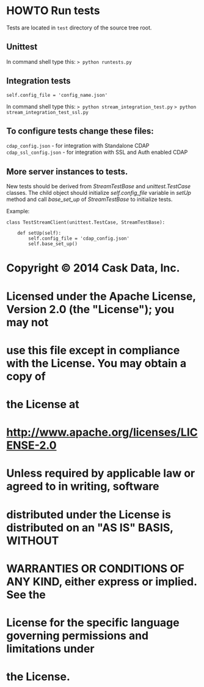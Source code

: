 # HOWTO Run tests

Tests are located in ```test``` directory of the source tree root.

## Unittest
In command shell type this:
```> python runtests.py```

## Integration tests

```
self.config_file = 'config_name.json'
```

In command shell type this:
```> python stream_integration_test.py```
```> python stream_integration_test_ssl.py```

## To configure tests change these files:
```cdap_config.json```             - for integration with Standalone CDAP
```cdap_ssl_config.json```         - for integration with SSL and Auth enabled CDAP

## More server instances to tests.
New tests should be derived from *StreamTestBase* and *unittest.TestCase* classes.
The child object should initialize *self.config_file* variable in *setUp* method
and call *base_set_up* of *StreamTestBase* to initialize tests.

Example:

```
class TestStreamClient(unittest.TestCase, StreamTestBase):

    def setUp(self):
        self.config_file = 'cdap_config.json'
        self.base_set_up()
```

#
# Copyright © 2014 Cask Data, Inc.
#
# Licensed under the Apache License, Version 2.0 (the "License"); you may not
# use this file except in compliance with the License. You may obtain a copy of
# the License at
#
# http://www.apache.org/licenses/LICENSE-2.0
#
# Unless required by applicable law or agreed to in writing, software
# distributed under the License is distributed on an "AS IS" BASIS, WITHOUT
# WARRANTIES OR CONDITIONS OF ANY KIND, either express or implied. See the
# License for the specific language governing permissions and limitations under
# the License.
#
